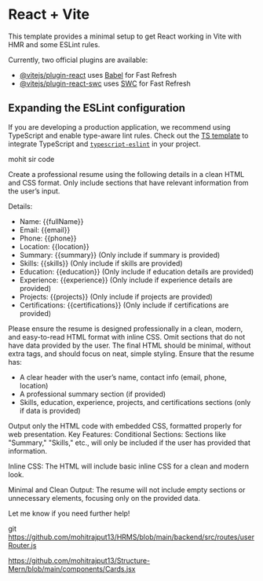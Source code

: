 # React + Vite

This template provides a minimal setup to get React working in Vite with HMR and some ESLint rules.

Currently, two official plugins are available:

- [@vitejs/plugin-react](https://github.com/vitejs/vite-plugin-react/blob/main/packages/plugin-react/README.md) uses [Babel](https://babeljs.io/) for Fast Refresh
- [@vitejs/plugin-react-swc](https://github.com/vitejs/vite-plugin-react-swc) uses [SWC](https://swc.rs/) for Fast Refresh

## Expanding the ESLint configuration

If you are developing a production application, we recommend using TypeScript and enable type-aware lint rules. Check out the [TS template](https://github.com/vitejs/vite/tree/main/packages/create-vite/template-react-ts) to integrate TypeScript and [`typescript-eslint`](https://typescript-eslint.io) in your project.


mohit sir code 


Create a professional resume using the following details in a clean HTML and CSS format. Only include sections that have relevant information from the user’s input.

Details:
- Name: {{fullName}}
- Email: {{email}}
- Phone: {{phone}}
- Location: {{location}}
- Summary: {{summary}} (Only include if summary is provided)
- Skills: {{skills}} (Only include if skills are provided)
- Education: {{education}} (Only include if education details are provided)
- Experience: {{experience}} (Only include if experience details are provided)
- Projects: {{projects}} (Only include if projects are provided)
- Certifications: {{certifications}} (Only include if certifications are provided)

Please ensure the resume is designed professionally in a clean, modern, and easy-to-read HTML format with inline CSS. Omit sections that do not have data provided by the user. The final HTML should be minimal, without extra tags, and should focus on neat, simple styling. Ensure that the resume has:
- A clear header with the user’s name, contact info (email, phone, location)
- A professional summary section (if provided)
- Skills, education, experience, projects, and certifications sections (only if data is provided)

Output only the HTML code with embedded CSS, formatted properly for web presentation.
Key Features:
Conditional Sections: Sections like "Summary," "Skills," etc., will only be included if the user has provided that information.

Inline CSS: The HTML will include basic inline CSS for a clean and modern look.

Minimal and Clean Output: The resume will not include empty sections or unnecessary elements, focusing only on the provided data.

Let me know if you need further help!




git 
https://github.com/mohitrajput13/HRMS/blob/main/backend/src/routes/userRouter.js    


https://github.com/mohitrajput13/Structure-Mern/blob/main/components/Cards.jsx